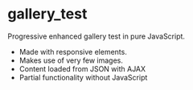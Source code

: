 # gallery_test
Progressive enhanced gallery test in pure JavaScript.

- Made with responsive elements.
- Makes use of very few images.
- Content loaded from JSON with AJAX
- Partial functionality without JavaScript
